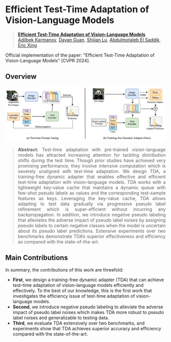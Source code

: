 # Efficient Test-Time Adaptation of Vision-Language Models
> [**Efficient Test-Time Adaptation of Vision-Language Models**]()<br>
> [Adilbek Karmanov](https://scholar.google.com/citations?user=R7GNWu0AAAAJ&hl=en), [Dayan Guan](https://dayan-guan.github.io/), [Shijian Lu](https://scholar.google.com/citations?hl=en&user=uYmK-A0AAAAJ&view=en), [Abdulmotaleb El Saddik](https://scholar.google.ca/citations?user=VcOjgngAAAAJ&hl=en), [Eric Xing](https://scholar.google.com/citations?user=5pKTRxEAAAAJ&hl=en)

Official implementation of the paper: "Efficient Test-Time Adaptation of Vision-Language Models" [CVPR 2024].

## Overview
![abstract figure](docs/main_figure.png)
> **<p align="justify"> Abstract:** Test-time adaptation with pre-trained vision-language models has attracted increasing attention for tackling distribution shifts during the test time. Though prior studies have achieved very promising performance, they involve intensive computation which is severely unaligned with test-time adaptation. We design TDA, a training-free dynamic adapter that enables effective and efficient test-time adaptation with vision-language models. TDA works with a lightweight key-value cache that maintains a dynamic queue with few-shot pseudo labels as values and the corresponding test-sample features as keys. Leveraging the key-value cache, TDA allows adapting to test data gradually via progressive pseudo label refinement which is super-efficient without incurring any backpropagation. In addition, we introduce negative pseudo labeling that alleviates the adverse impact of pseudo label noises by assigning pseudo labels to certain negative classes when the model is uncertain about its pseudo label predictions. Extensive experiments over two benchmarks demonstrate TDA’s superior effectiveness and efficiency as compared with the state-of-the-art.

## Main Contributions
In summary, the contributions of this work are threefold: </br>

* **First**, we design a training-free dynamic adapter (TDA) that can achieve test-time adaptation of vision-language models efficiently and effectively. To the best of our knowledge, this is the first work that investigates the efficiency issue of test-time adaptation of vision-language models. </br>
* **Second**, we introduce negative pseudo labeling to alleviate the adverse impact of pseudo label noises which makes TDA more robust to pseudo label noises and generalizable to testing data. </br>
* **Third**, we evaluate TDA extensively over two benchmarks, and experiments show that TDA achieves superior accuracy and efficiency compared with the state-of-the-art. </br>
